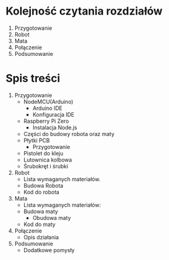 # Kolejność czytania rozdziałów
1. Przygotowanie
2. Robot
3. Mata
4. Połączenie
5. Podsumowanie

# Spis treści
1. Przygotowanie
    - NodeMCU(Arduino)
      - Arduino IDE
      - Konfiguracja IDE
    - Raspberry Pi Zero
      - Instalacja Node.js
    - Części do budowy robota oraz maty
    - Płytki PCB
      - Przygotowanie
    - Pistolet do kleju
    - Lutownica kolbowa
    - Śrubokręt i śrubki
2. Robot
    - Lista wymaganych materiałów.
    - Budowa Robota
    - Kod do robota
3. Mata
    - Lista wymaganych materiałów:
    - Budowa maty
      - Obudowa maty
    - Kod do maty
4. Połączenie
    - Opis działania
5. Podsumowanie
    - Dodatkowe pomysły
